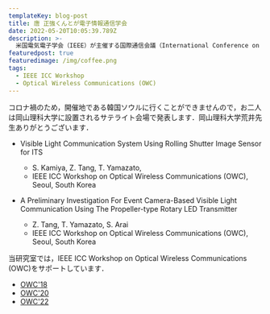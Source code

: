 ```yaml
---
templateKey: blog-post
title: 唐 正強くんとが電子情報通信学会
date: 2022-05-20T10:05:39.789Z
description: >-
  米国電気電子学会（IEEE）が主催する国際通信会議（International Conference on Communication: ICC）は，世界通信会議（Global Communication Conference: Globecom）と並び，通信分野で最も権威のある国際会議です．
featuredpost: true
featuredimage: /img/coffee.png
tags:
  - IEEE ICC Workshop
  - Optical Wireless Communications (OWC)
---
```


コロナ禍のため，開催地である韓国ソウルに行くことができませんので，お二人は岡山理科大学に設置されるサテライト会場で発表します．岡山理科大学荒井先生ありがとうございます．

- Visible Light Communication System Using Rolling Shutter Image Sensor for ITS
  - S. Kamiya, Z. Tang, T. Yamazato,
  - IEEE ICC Workshop on Optical Wireless Communications (OWC), Seoul, South Korea

- A Preliminary Investigation For Event Camera-Based Visible Light Communication Using The Propeller-type Rotary LED Transmitter
  - Z. Tang, T. Yamazato, S. Arai
  - IEEE ICC Workshop on Optical Wireless Communications (OWC), Seoul, South Korea

当研究室では，IEEE ICC Workshop on Optical Wireless Communications (OWC)をサポートしています．

- [OWC'18](http://yamazato.nuee.nagoya-u.ac.jp/owc2018/)
- [OWC'20](http://yamazato.nuee.nagoya-u.ac.jp/owc2020)
- [OWC'22](http://yamazato.nuee.nagoya-u.ac.jp/owc2022)
